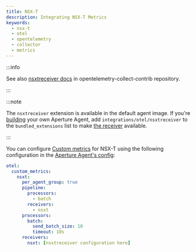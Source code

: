 ```yaml
---
title: NSX-T
description: Integrating NSX-T Metrics
keywords:
  - nsx-t
  - otel
  - opentelemetry
  - collector
  - metrics
---
```


:::info

See also [nsxtreceiver docs][receiver] in opentelemetry-collect-contrib
repository.

:::

:::note

The `nsxtreceiver` extension is available in the default agent image. If you're
[building][build] your own Aperture Agent, add `integrations/otel/nsxtreceiver`
to the `bundled_extensions` list to make [the receiver][receiver] available.

:::

You can configure [Custom metrics][custom-metrics] for NSX-T using the following
configuration in the [Aperture Agent's config][agent-config]:

```yaml
otel:
  custom_metrics:
    nsxt:
      per_agent_group: true
      pipeline:
        processors:
          - batch
        receivers:
          - nsxt
      processors:
        batch:
          send_batch_size: 10
          timeout: 10s
      receivers:
        nsxt: [nsxtreceiver configuration here]
```

[build]: /reference/aperturectl/build/agent/agent.md
[receiver]:
  https://github.com/open-telemetry/opentelemetry-collector-contrib/tree/main/receiver/nsxtreceiver
[custom-metrics]: /reference/configuration/agent.md#custom-metrics-config
[agent-config]: /reference/configuration/agent.md#agent-o-t-e-l-config
